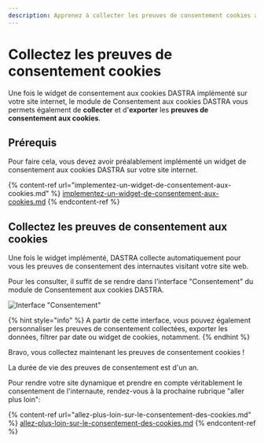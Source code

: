 ```yaml
---
description: Apprenez à collecter les preuves de consentement cookies avec Dastra.
---
```


# Collectez les preuves de consentement cookies

Une fois le widget de consentement aux cookies DASTRA implémenté sur votre site internet, le module de Consentement aux cookies DASTRA vous permets également de **collecter** et d'**exporter** les **preuves de consentement aux cookies**.

## Prérequis

Pour faire cela, vous devez avoir préalablement implémenté un widget de consentement aux cookies DASTRA sur votre site internet.

{% content-ref url="implementez-un-widget-de-consentement-aux-cookies.md" %}
[implementez-un-widget-de-consentement-aux-cookies.md](implementez-un-widget-de-consentement-aux-cookies.md)
{% endcontent-ref %}

## Collectez les preuves de consentement aux cookies

Une fois le widget implémenté, DASTRA collecte automatiquement pour vous les preuves de consentement des internautes visitant votre site web.

Pour les consulter, il suffit de se rendre dans l'interface "Consentement" du module de Consentement aux cookies DASTRA.

![Interface "Consentement"](<../../../.gitbook/assets/Capture web\_6-5-2022\_95747\_app.dastra.eu.jpeg>)

{% hint style="info" %}
A partir de cette interface, vous pouvez également personnaliser les preuves de consentement collectées, exporter les données, filtrer par date ou widget de cookies, notamment.
{% endhint %}

Bravo, vous collectez maintenant les preuves de consentement cookies !&#x20;

La durée de vie des preuves de consentement est d'un an.&#x20;

Pour rendre votre site dynamique et prendre en compte véritablement le consentement de l'internaute, rendez-vous à la prochaine rubrique "aller plus loin":

{% content-ref url="allez-plus-loin-sur-le-consentement-des-cookies.md" %}
[allez-plus-loin-sur-le-consentement-des-cookies.md](allez-plus-loin-sur-le-consentement-des-cookies.md)
{% endcontent-ref %}

